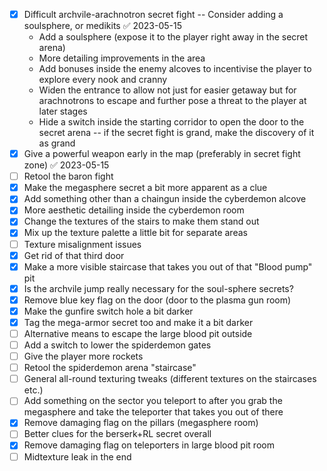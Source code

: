 - [x] Difficult archvile-arachnotron secret fight -- Consider adding a soulsphere, or medikits ✅ 2023-05-15
	- Add a soulsphere (expose it to the player right away in the secret arena)
	- More detailing improvements in the area
	- Add bonuses inside the enemy alcoves to incentivise the player to explore every nook and cranny
	- Widen the entrance to allow not just for easier getaway but for arachnotrons to escape and further pose a threat to the player at later stages
	- Hide a switch inside the starting corridor to open the door to the secret arena -- if the secret fight is grand, make the discovery of it as grand
- [x] Give a powerful weapon early in the map (preferably in secret fight zone) ✅ 2023-05-15
- [ ] Retool the baron fight
- [x] Make the megasphere secret a bit more apparent as a clue
- [x] Add something other than a chaingun inside the cyberdemon alcove
- [x] More aesthetic detailing inside the cyberdemon room
- [x] Change the textures of the stairs to make them stand out
- [x] Mix up the texture palette a little bit for separate areas
- [ ] Texture misalignment issues
- [x] Get rid of that third door 
- [x] Make a more visible staircase that takes you out of that "Blood pump" pit
- [x] Is the archvile jump really necessary for the soul-sphere secrets?
- [x] Remove blue key flag on the door (door to the plasma gun room)
- [x] Make the gunfire switch hole a bit darker
- [x] Tag the mega-armor secret too and make it a bit darker
- [ ] Alternative means to escape the large blood pit outside
- [ ] Add a switch to lower the spiderdemon gates
- [ ] Give the player more rockets
- [ ] Retool the spiderdemon arena "staircase"
- [ ] General all-round texturing tweaks (different textures on the staircases etc.)
- [ ] Add something on the sector you teleport to after you grab the megasphere and take the teleporter that takes you out of there
- [x] Remove damaging flag on the pillars (megasphere room)
- [ ] Better clues for the berserk+RL secret overall
- [x] Remove damaging flag on teleporters in large blood pit room
- [ ] Midtexture leak in the end